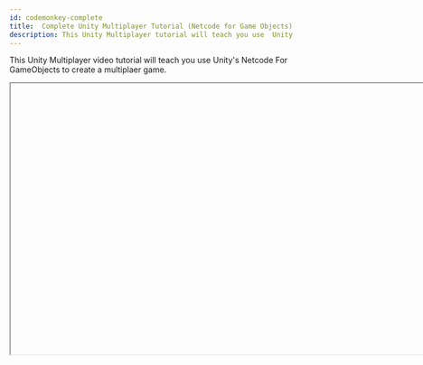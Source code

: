 ```yaml
---
id: codemonkey-complete
title:  Complete Unity Multiplayer Tutorial (Netcode for Game Objects)
description: This Unity Multiplayer tutorial will teach you use  Unity's Netcode For GameObjects to create a multiplaer game
---
```


This Unity Multiplayer video tutorial will teach you use  Unity's Netcode For GameObjects to create a multiplaer game. 

<Iframe url="https://www.youtube.com/embed/3yuBOB3VrCk"
        width="854px"
        height="480px"
        id="myId"
        className="video-container"
        display="initial"
        position="relative"
        allow="accelerometer; autoplay; clipboard-write; encrypted-media; gyroscope; picture-in-picture" 
        allowfullscreen
        />

   

Video published Sept 26, 2022

This video  covers


- Getting Started with Unity Multiplayer (Netcode for Game Objects)
- Installing Netcode for Game Objects
- NetworkManager
- Unity Transport
- Creating the Player
- NetworkObject
- Assigning the PlayerPrefab and NetworkPrefab List
- First Quick Test
- What is Server, Host, Client
- Creating UI Buttons
- NetworkManagerUI
- Set Verbose Logging
- Optional: Add Quantum Console to easily read the logs
- Making a Build
- Testing Host and Client
- PlayerNetwork Script, Movement, NetworkBehaviour
- NetworkTransform
- Server-Client Authoritative, Ownership
- ClientNetworkTransform
- NetworkVariable
- NetworkVariable with Custom Data Type, INetworkSerializable
- ServerRpc
- ClientRpc
- Spawning and Despawning Network Objects
- NetworkAnimator
- Multiplayer Tools Package
- How to Connect to a IP
- Online Multiplayer Issues, Port Forwarding, NAT Punchthrough
- Unity Gaming Services, Relay, Lobby, Mathmaker, Multiplay



:::contribution Community Contribution
[Code Monkey](https://www.youtube.com/c/CodeMonkeyUnity)  for the video tutorials! These contributions are a fantastic help to the community.
:::

import Iframe from 'react-iframe'